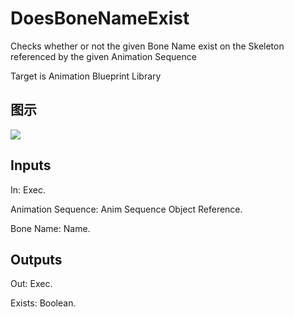 # DoesBoneNameExist

Checks whether or not the given Bone Name exist on the Skeleton referenced by the given Animation Sequence

Target is Animation Blueprint Library

## 图示

![]($-20221218-17525331.png)

## Inputs

In: Exec.

Animation Sequence: Anim Sequence Object Reference.

Bone Name: Name.  

## Outputs

Out: Exec.

Exists: Boolean.

